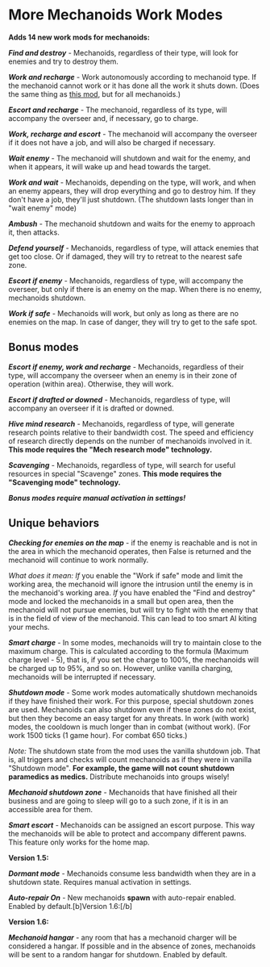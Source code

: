 # More Mechanoids Work Modes
**Adds 14 new work mods for mechanoids:**

**_Find and destroy_** - Mechanoids, regardless of their type, will look for enemies and try to destroy them.

**_Work and recharge_** - Work autonomously according to mechanoid type. If the mechanoid cannot work or it has done all the work it shuts down. (Does the same thing as [this mod](https://steamcommunity.com/sharedfiles/filedetails/?id=2885792215), but for all mechanoids.)

**_Escort and recharge_** - The mechanoid, regardless of its type, will accompany the overseer and, if necessary, go to charge.

**_Work, recharge and escort_** - The mechanoid will accompany the overseer if it does not have a job, and will also be charged if necessary.

**_Wait enemy_** - The mechanoid will shutdown and wait for the enemy, and when it appears, it will wake up and head towards the target.

**_Work and wait_** - Mechanoids, depending on the type, will work, and when an enemy appears, they will drop everything and go to destroy him. If they don't have a job, they'll just shutdown. (The shutdown lasts longer than in "wait enemy" mode)

**_Ambush_** - The mechanoid shutdown and waits for the enemy to approach it, then attacks.

**_Defend yourself_** - Mechanoids, regardless of type, will attack enemies that get too close. Or if damaged, they will try to retreat to the nearest safe zone.

**_Escort if enemy_** - Mechanoids, regardless of type, will accompany the overseer, but only if there is an enemy on the map. When there is no enemy, mechanoids shutdown.

**_Work if safe_** - Mechanoids will work, but only as long as there are no enemies on the map. In case of danger, they will try to get to the safe spot.

## Bonus modes
_**Escort if enemy, work and recharge**_ - Mechanoids, regardless of their type, will accompany the overseer when an enemy is in their zone of operation (within area). Otherwise, they will work.

_**Escort if drafted or downed**_ - Mechanoids, regardless of type, will accompany an overseer if it is drafted or downed.

_**Hive mind research**_ - Mechanoids, regardless of type, will generate research points relative to their bandwidth cost. The speed and efficiency of research directly depends on the number of mechanoids involved in it. **This mode requires the "Mech research mode" technology.**

_**Scavenging**_ - Mechanoids, regardless of type, will search for useful resources in special "Scavenge" zones. **This mode requires the "Scavenging mode" technology.**

_**Bonus modes require manual activation in settings!**_

## Unique behaviors
**_Checking for enemies on the map_** - if the enemy is reachable and is not in the area in which the mechanoid operates, then False is returned and the mechanoid will continue to work normally.

_What does it mean:_
_If_ you enable the "Work if safe" mode and limit the working area, the mechanoid will ignore the intrusion until the enemy is in the mechanoid's working area.
_If_ you have enabled the "Find and destroy" mode and locked the mechanoids in a small but open area, then the mechanoid will not pursue enemies, but will try to fight with the enemy that is in the field of view of the mechanoid. This can lead to too smart AI kiting your mechs.

**_Smart charge_** - In some modes, mechanoids will try to maintain close to the maximum charge. This is calculated according to the formula (Maximum charge level - 5), that is, if you set the charge to 100%, the mechanoids will be charged up to 95%, and so on. However, unlike vanilla charging, mechanoids will be interrupted if necessary.

**_Shutdown mode_** - Some work modes automatically shutdown mechanoids if they have finished their work. For this purpose, special shutdown zones are used. Mechanoids can also shutdown even if these zones do not exist, but then they become an easy target for any threats.
In work (with work) modes, the cooldown is much longer than in combat (without work). (For work 1500 ticks (1 game hour). For combat 650 ticks.)

_Note:_ The shutdown state from the mod uses the vanilla shutdown job. That is, all triggers and checks will count mechanoids as if they were in vanilla "Shutdown mode". 
**For example, the game will not count shutdown paramedics as medics.** Distribute mechanoids into groups wisely!

**_Mechanoid shutdown zone_** - Mechanoids that have finished all their business and are going to sleep will go to a such zone, if it is in an accessible area for them.

**_Smart escort_** - Mechanoids can be assigned an escort purpose. This way the mechanoids will be able to protect and accompany different pawns. This feature only works for the home map.

**Version 1.5:**

**_Dormant mode_** - Mechanoids consume less bandwidth when they are in a shutdown state. Requires manual activation in settings.

**_Auto-repair On_** - New mechanoids **spawn** with auto-repair enabled. Enabled by default.[b]Version 1.6:[/b]

**Version 1.6:**

**_Mechanoid hangar_** - any room that has a mechanoid charger will be considered a hangar. If possible and in the absence of zones, mechanoids will be sent to a random hangar for shutdown. Enabled by default.